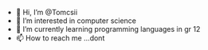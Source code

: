 - 👋 Hi, I’m @Tomcsii
- 👀 I’m interested in computer science
- 🌱 I’m currently learning programming languages in gr 12
- 📫 How to reach me ...dont 

<!---
Tomcsii/Tomcsii is a ✨ special ✨ repository because its `README.md` (this file) appears on your GitHub profile.
You can click the Preview link to take a look at your changes.
--->
